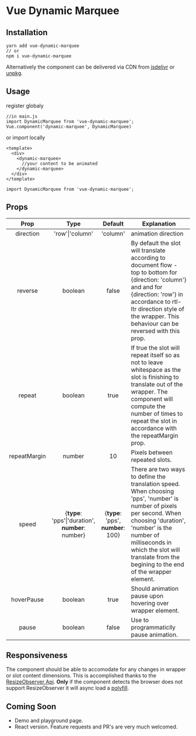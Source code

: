 # Vue Dynamic Marquee
## Installation

	yarn add vue-dynamic-marquee
	// or 
	npm i vue-dynamic-marquee

Alternatively the component can be delivered via CDN from [jsdelivr](https://www.jsdelivr.com/) or [unpkg](https://unpkg.com/). 	

## Usage
register globaly

    //in main.js
    import DynamicMarquee from 'vue-dynamic-marquee';
    Vue.component('dynamic-marquee', DynamicMarquee)
 or import locally
		

	<template>
      <div>
        <dynamic-marquee>
          //your content to be animated
        </dynamic-marquee>
      </div>
    </template>

	import DynamicMarquee from 'vue-dynamic-marquee';
## Props
| Prop  | Type  |  Default | Explanation 
|:--:|:--:|:--:|--|
| direction | 'row'\|'column'  | 'column'  | animation direction
| reverse | boolean | false| By default the slot will translate according to document flow - top to bottom for {direction: 'column'} and and for {direction: 'row'} in accordance to rtl-ltr direction style of the wrapper. This behaviour can be reversed with this prop.
| repeat | boolean | true | If true the slot will repeat itself so as not to leave whitespace as the slot is finishing to translate out of the wrapper. The component will compute the number of times to repeat the slot in accordance with the repeatMargin prop.
| repeatMargin | number | 10 | Pixels between repeated slots.
| speed | {**type**: 'pps'\|'duration',<br>**number**: number} | {**type**: 'pps',<br> **number**: 100} | There are two ways to define the translation speed. When choosing 'pps', 'number' is number of pixels per second. When choosing 'duration', 'number' is the number of milliseconds in which the slot will translate from the begining to the end of the wrapper element.   
| hoverPause | boolean | true | Should animation pause upon hovering over wrapper element.
| pause | boolean | false | Use to programmaticlly pause animation.   

## Responsiveness
The component should be able to accomodate for any changes in wrapper or slot content dimensions. This is accomplished thanks to the [ResizeObserver Api](https://developer.mozilla.org/en-US/docs/Web/API/Resize_Observer_API).  **Only** if the component detects the browser does not support ResizeObserver it will async load a [polyfill](https://github.com/juggle/resize-observer).

## Coming Soon

 - Demo and playground page.
 - React version.
 Feature requests and PR's are very much welcomed.